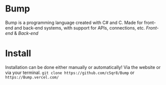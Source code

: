 # Bump
Bump is a programming language created with C# and C.
Made for front-end and back-end systems, with support for APIs, connections, etc.
*Front-end* & *Back-end*

# Install
Installation can be done either manually or automatically!
Via the website or via your terminal.
```git clone https://github.com/cSqr8/Bump```
or ```https://Bump.vercel.com/```
